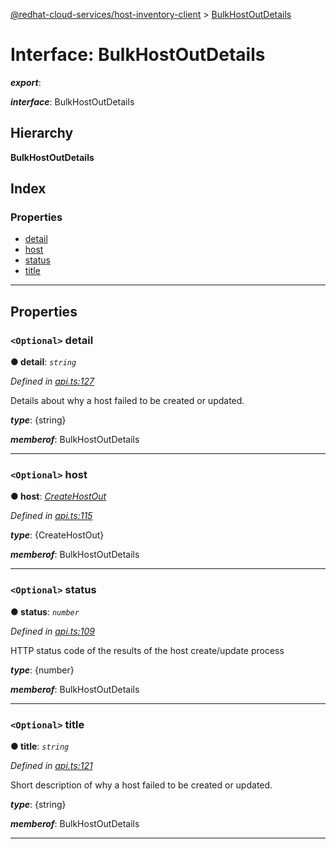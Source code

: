 [@redhat-cloud-services/host-inventory-client](../README.md) > [BulkHostOutDetails](../interfaces/bulkhostoutdetails.md)

# Interface: BulkHostOutDetails

*__export__*: 

*__interface__*: BulkHostOutDetails

## Hierarchy

**BulkHostOutDetails**

## Index

### Properties

* [detail](bulkhostoutdetails.md#detail)
* [host](bulkhostoutdetails.md#host)
* [status](bulkhostoutdetails.md#status)
* [title](bulkhostoutdetails.md#title)

---

## Properties

<a id="detail"></a>

### `<Optional>` detail

**● detail**: *`string`*

*Defined in [api.ts:127](https://github.com/RedHatInsights/javascript-clients/blob/master/packages/host-inventory/api.ts#L127)*

Details about why a host failed to be created or updated.

*__type__*: {string}

*__memberof__*: BulkHostOutDetails

___
<a id="host"></a>

### `<Optional>` host

**● host**: *[CreateHostOut](createhostout.md)*

*Defined in [api.ts:115](https://github.com/RedHatInsights/javascript-clients/blob/master/packages/host-inventory/api.ts#L115)*

*__type__*: {CreateHostOut}

*__memberof__*: BulkHostOutDetails

___
<a id="status"></a>

### `<Optional>` status

**● status**: *`number`*

*Defined in [api.ts:109](https://github.com/RedHatInsights/javascript-clients/blob/master/packages/host-inventory/api.ts#L109)*

HTTP status code of the results of the host create/update process

*__type__*: {number}

*__memberof__*: BulkHostOutDetails

___
<a id="title"></a>

### `<Optional>` title

**● title**: *`string`*

*Defined in [api.ts:121](https://github.com/RedHatInsights/javascript-clients/blob/master/packages/host-inventory/api.ts#L121)*

Short description of why a host failed to be created or updated.

*__type__*: {string}

*__memberof__*: BulkHostOutDetails

___

